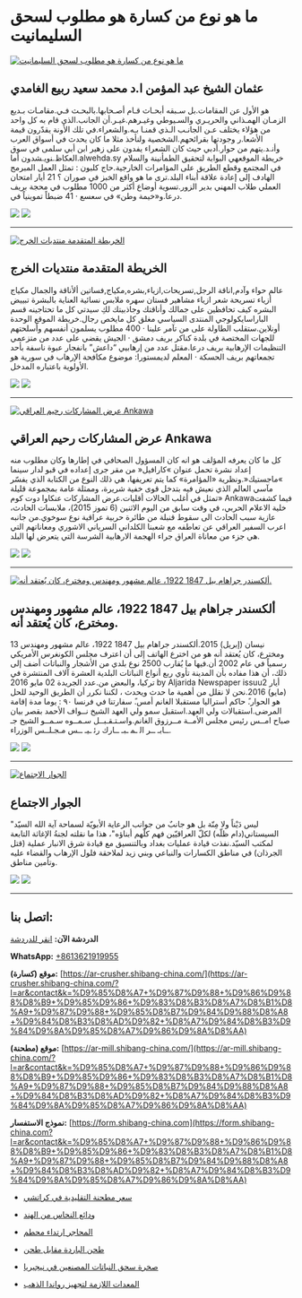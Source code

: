# ما هو نوع من كسارة هو مطلوب لسحق السليمانيت

<a href="https://swt.shibang-china.com/?l=ar&img&k=%D9%85%D8%A7+%D9%87%D9%88+%D9%86%D9%88%D8%B9+%D9%85%D9%86+%D9%83%D8%B3%D8%A7%D8%B1%D8%A9+%D9%87%D9%88+%D9%85%D8%B7%D9%84%D9%88%D8%A8+%D9%84%D8%B3%D8%AD%D9%82+%D8%A7%D9%84%D8%B3%D9%84%D9%8A%D9%85%D8%A7%D9%86%D9%8A%D8%AA" target="_blank">![ما هو نوع من كسارة هو مطلوب لسحق السليمانيت](http://static.shibang-china.com/all-800x300/1296.jpg)</a>

## ﻋﺜﻤﺎن اﻟﺸﯿﺦ ﻋﺒﺪ اﻟﻤﺆﻣﻦ ا.د محمد سعيد ربيع الغامدي
ﻫﻮ اﻷول ﻋﻦ اﻟﻤﻘﺎﻣﺎت.ﺑﻞ ﺳـﺒﻘﻪ أﺑﺤـﺎث ﻗـﺎم أﺻـﺤﺎﺑﻬﺎ.ﺑﺎﻟﺒﺤـﺚ ﻓـﻲ.ﻣﻘﺎﻣـﺎت ﺑـﺪﻳﻊ اﻟﺰﻣـﺎن اﻟﻬﻤـﺬاﻧﻲ واﻟﺤﺮﻳـﺮي واﻟﺴـﻴﻮﻃﻲ وﻏﻴـﺮﻫﻢ.ﻏﻴـﺮ.أن اﻟﺠﺎﻧﺐ.اﻟﺬي ﻗﺎم ﺑﻪ ﻛﻞ واﺣﺪ ﻣﻦ ﻫﺆﻻء ﻳﺨﺘﻠﻒ ﻋـﻦ اﻟﺠﺎﻧـﺐ اﻟـﺬي ﻗﻤﻨـﺎ ﺑـﻪ.واﻟﺸﻌﺮاء.ﻓﻲ ﺗﻠﻚ اﻷوﻧﺔ ﻳﻘﺪّرون ﻗﻴﻤﺔ اﻷﺷﻌﺎ.ر وﺟﻮدﺗﻬﺎ ﺑﻘﺮاﺋﺤﻬﻢ.اﻟﺸﺨﺼﻴﺔ وﻟﻨﺄﺧﺬ ﻣﺜﻼ ﻣﺎ ﻛﺎن ﻳﺤﺪث ﻓﻲ أﺳﻮاق اﻟﻌﺮب وأﻧ.ﺪ.ﻳﺘﻬﻢ ﻣﻦ ﺣﻮار.أدﺑﻲ ﺣﻴﺚ ﻛﺎن اﻟﺸﻌﺮاء ﻳﻔﺪون ﻋﻠﻰ زﻫﻴﺮ اﺑﻦ أﺑﻲ ﺳﻠﻤﻰ ﻓﻲ ﺳﻮق اﻟﻌﻜﺎظ.ﻨوﻳ.ﺸﺪون أﻣﺎ.alwehda.sy خريطة الموقعهي البوابة لتحقيق الطمأنينة والسلام في المجتمع وقطع الطريق على المؤامرات الخارجية.حاج كلبون : تمثل العمل المبرمج الهادف إلى إعادة علاقة أبناء البلد.ترى ما هو واقع الخبز في صوران ؟ 21 أيار امتحان العملي طلاب المهني بدير الزور.تسوية أوضاع أكثر من 1000 مطلوب في محجة بريف درعا.و«خيمة وطن» في سعسع &middot; 41 ضبطاً تموينياً في.


<a href="https://whatsapp.shibangsoft.com/WhatsApp.php" target="_blank" title="WhatsApp">![](http://static.shibang-china.com/icon/whatsapp.png)</a> <a href="https://swt.shibang-china.com/?l=ar&icon&k=%D9%85%D8%A7+%D9%87%D9%88+%D9%86%D9%88%D8%B9+%D9%85%D9%86+%D9%83%D8%B3%D8%A7%D8%B1%D8%A9+%D9%87%D9%88+%D9%85%D8%B7%D9%84%D9%88%D8%A8+%D9%84%D8%B3%D8%AD%D9%82+%D8%A7%D9%84%D8%B3%D9%84%D9%8A%D9%85%D8%A7%D9%86%D9%8A%D8%AA" target="_blank">![](http://static.shibang-china.com/icon/chat-ar.png)</a>

---

<a href="https://swt.shibang-china.com/?l=ar&img&k=%D9%85%D8%A7+%D9%87%D9%88+%D9%86%D9%88%D8%B9+%D9%85%D9%86+%D9%83%D8%B3%D8%A7%D8%B1%D8%A9+%D9%87%D9%88+%D9%85%D8%B7%D9%84%D9%88%D8%A8+%D9%84%D8%B3%D8%AD%D9%82+%D8%A7%D9%84%D8%B3%D9%84%D9%8A%D9%85%D8%A7%D9%86%D9%8A%D8%AA" target="_blank">![الخريطة المتقدمة منتديات الخرج](http://static.shibang-china.com/all-800x300/762.jpg)</a>

## الخريطة المتقدمة منتديات الخرج
عالم حواء وآدم,اناقة الرجل,تسريحات,ازياء,بشره,مكياج,فساتين ألأناقة والجمال مكياج أزياء تسريحة شعر ازياء مشاهير فستان سهره ملابس نسائية العناية بالبشرة تبييض البشره كيف تحافظين على جمالك وأناقتك وجاذبيتك لكِ سيدتي كل ما تحتاجينه قسم الباراسايكولوجي المنتدى السياسي مغلق كل مايخص رجال.خريطة الموقع الوحدة أونلاين.ستقلب الطاولة على من تآمر علينا &middot; 400 مطلوب يسلمون أنفسهم وأسلحتهم للجهات المختصة في بلدة كناكر بريف دمشق &middot; الجيش يقضي على عدد من متزعمي التنظيمات الإرهابية بريف درعا.مقتل عدد من إرهابيي “داعش” بانفجار عبوة ناسفة بأحد تجمعاتهم بريف الحسكة &middot; المعلم لديمستورا: موضوع مكافحة الإرهاب في سورية هو الأولوية باعتباره المدخل.


<a href="https://whatsapp.shibangsoft.com/WhatsApp.php" target="_blank" title="WhatsApp">![](http://static.shibang-china.com/icon/whatsapp.png)</a> <a href="https://swt.shibang-china.com/?l=ar&icon&k=%D9%85%D8%A7+%D9%87%D9%88+%D9%86%D9%88%D8%B9+%D9%85%D9%86+%D9%83%D8%B3%D8%A7%D8%B1%D8%A9+%D9%87%D9%88+%D9%85%D8%B7%D9%84%D9%88%D8%A8+%D9%84%D8%B3%D8%AD%D9%82+%D8%A7%D9%84%D8%B3%D9%84%D9%8A%D9%85%D8%A7%D9%86%D9%8A%D8%AA" target="_blank">![](http://static.shibang-china.com/icon/chat-ar.png)</a>

---

<a href="https://swt.shibang-china.com/?l=ar&img&k=%D9%85%D8%A7+%D9%87%D9%88+%D9%86%D9%88%D8%B9+%D9%85%D9%86+%D9%83%D8%B3%D8%A7%D8%B1%D8%A9+%D9%87%D9%88+%D9%85%D8%B7%D9%84%D9%88%D8%A8+%D9%84%D8%B3%D8%AD%D9%82+%D8%A7%D9%84%D8%B3%D9%84%D9%8A%D9%85%D8%A7%D9%86%D9%8A%D8%AA" target="_blank">![عرض المشاركات رحيم العراقي Ankawa](http://static.shibang-china.com/all-800x300/1066.jpg)</a>

## عرض المشاركات رحيم العراقي Ankawa
كل ما كان يعرفه المؤلف هو انه كان المسؤول الصحافي في إطارها وكان مطلوب منه إعداد نشرة تحمل عنوان »كارافيل« من مقر جرى إعداده في قبو لدار سينما »ماجستيك«.ونظرية «المؤامرة» كما يتم تعريفها، هي ذلك النوع من الكتابة الذي يفسّر مآسي العالم الذي نعيش فيه بتدخل قوى خفية شريرة، وممثلة عامة بمجموعة قليلة «تمثل في أغلب الحالات أقليات.عرض المشاركات عنكاوا دوت كوم Ankawaفيما كشفت خلية الاعلام الحربي، في وقت سابق من اليوم الاثنين (6 تموز 2015)، ملابسات الحادث، عازية سبب الحادث الى سقوط قنبلة من طائرة حربية عراقية نوع سوخوي.من جانبه اعرب السفير العراقي عن تعاطفه مع شعبنا الكلداني السرياني الاشوري ومعاناتهم التي هي جزء من معاناة العراق جراء الهجمة الارهابية الشرسة التي يتعرض لها البلد.


<a href="https://whatsapp.shibangsoft.com/WhatsApp.php" target="_blank" title="WhatsApp">![](http://static.shibang-china.com/icon/whatsapp.png)</a> <a href="https://swt.shibang-china.com/?l=ar&icon&k=%D9%85%D8%A7+%D9%87%D9%88+%D9%86%D9%88%D8%B9+%D9%85%D9%86+%D9%83%D8%B3%D8%A7%D8%B1%D8%A9+%D9%87%D9%88+%D9%85%D8%B7%D9%84%D9%88%D8%A8+%D9%84%D8%B3%D8%AD%D9%82+%D8%A7%D9%84%D8%B3%D9%84%D9%8A%D9%85%D8%A7%D9%86%D9%8A%D8%AA" target="_blank">![](http://static.shibang-china.com/icon/chat-ar.png)</a>

---

<a href="https://swt.shibang-china.com/?l=ar&img&k=%D9%85%D8%A7+%D9%87%D9%88+%D9%86%D9%88%D8%B9+%D9%85%D9%86+%D9%83%D8%B3%D8%A7%D8%B1%D8%A9+%D9%87%D9%88+%D9%85%D8%B7%D9%84%D9%88%D8%A8+%D9%84%D8%B3%D8%AD%D9%82+%D8%A7%D9%84%D8%B3%D9%84%D9%8A%D9%85%D8%A7%D9%86%D9%8A%D8%AA" target="_blank">![ألكسندر جراهام بيل 1847 1922، عالم مشهور ومهندس ومخترع، كان يُعتقد أنه.](http://static.shibang-china.com/all-800x300/1296.jpg)</a>

## ألكسندر جراهام بيل 1847 1922، عالم مشهور ومهندس ومخترع، كان يُعتقد أنه.
13 نيسان (إبريل) 2015.ألكسندر جراهام بيل 1847 1922، عالم مشهور ومهندس ومخترع، كان يُعتقد أنه هو من اخترع الهاتف إلى أن اعترف مجلس الكونغرس الأمريكي رسمياً في عام 2002 أن.فيها ما يُقارب 2500 نوع بلدي من الأشجار والنباتات أضف إلى ذلك، أن هذا مفاده بأن المدينة تأوي ربع أنواع النباتات البلدية العشرة آلاف المنتشرة في تركيا، والبعض من.عدد الجريدة 02 مايو 2016 by Aljarida Newspaper issuu2 أيار (مايو) 2016.ﻧﺤﻦ ﻻ ﻧﻘﻠﻞ ﻣﻦ أﻫﻤﻴﺔ ﻣﺎ ﺣﺪث وﻳﺤﺪث ، ﻟﻜﻨﻨﺎ ﻧﻜﺮر أن اﻟﻄﺮﻳﻖ اﻟﻮﺣﻴﺪ ﻟﻠﺤﻞ ﻫﻮ اﻟﺤﻮار.ً ﺣﺎﻛﻢ أﺳﺘﺮاﻟﻴﺎ ﻣﺴﺘﻘﺒﻼ اﻟﻐﺎﻧﻢ أﻣﺲ.ً ﺳﻔﺎرﺗﻨﺎ ﻓﻲ ﻓﺮﻧﺴﺎ ٩٠ : ﻳﻮﻣﺎ ﻣﺪة إﻗﺎﻣﺔ اﻟﻤﺮﺿﻰ.اﺳﺘﻘﺒﺎﻻت وﻟﻲ اﻟﻌﻬﺪ.اﺳﺘﻘﺒﻞ ﺳﻤﻮ وﻟﻲ اﻟﻌﻬﺪ اﻟﺸﻴﺦ ﻧــﻮاف اﻷﺣﻤﺪ ﺑﻘﺼﺮ ﺑﻴﺎن ﺻﺒﺎح اﻣــﺲ رﺋﻴﺲ ﻣﺠﻠﺲ اﻷﻣــﺔ ﻣــﺮزوق اﻟﻐﺎﻧﻢ.واﺳـﺘـﻘـﺒــﻞ ﺳـﻤــﻮه ﺳـﻤــﻮ اﻟﺸﻴﺦ ﺟـ ــﺎﺑـ ــﺮ اﻟ ـﻤ ـﺒـ ــﺎرك رﺋ ـﻴـ ــﺲ ﻣـﺠـﻠــﺲ اﻟﻮزراء.


<a href="https://whatsapp.shibangsoft.com/WhatsApp.php" target="_blank" title="WhatsApp">![](http://static.shibang-china.com/icon/whatsapp.png)</a> <a href="https://swt.shibang-china.com/?l=ar&icon&k=%D9%85%D8%A7+%D9%87%D9%88+%D9%86%D9%88%D8%B9+%D9%85%D9%86+%D9%83%D8%B3%D8%A7%D8%B1%D8%A9+%D9%87%D9%88+%D9%85%D8%B7%D9%84%D9%88%D8%A8+%D9%84%D8%B3%D8%AD%D9%82+%D8%A7%D9%84%D8%B3%D9%84%D9%8A%D9%85%D8%A7%D9%86%D9%8A%D8%AA" target="_blank">![](http://static.shibang-china.com/icon/chat-ar.png)</a>

---

<a href="https://swt.shibang-china.com/?l=ar&img&k=%D9%85%D8%A7+%D9%87%D9%88+%D9%86%D9%88%D8%B9+%D9%85%D9%86+%D9%83%D8%B3%D8%A7%D8%B1%D8%A9+%D9%87%D9%88+%D9%85%D8%B7%D9%84%D9%88%D8%A8+%D9%84%D8%B3%D8%AD%D9%82+%D8%A7%D9%84%D8%B3%D9%84%D9%8A%D9%85%D8%A7%D9%86%D9%8A%D8%AA" target="_blank">![الجوار الاجتماع](http://static.shibang-china.com/all-800x300/1461.jpg)</a>

## الجوار الاجتماع
&quot;ليس دَيْناً ولا مِنّة بل هو جانبٌ من جوانب الرعاية الأبويّة لسماحة آية الله السيّد السيستاني(دام ظلّه) لكلّ العراقيّين فهم كلّهم أبناؤه&quot;، هذا ما نقلته لجنةُ الإغاثة التابعة لمكتب السيّد.نفذت قيادة عمليات بغداد وبالتنسيق مع قيادة شرق الانبار عملية (قتل الجرذان) في مناطق الكسارات والنباعي وبني زيد لملاحقة فلول الإرهاب والقضاء عليه وتأمين مناطق.

<a href="https://whatsapp.shibangsoft.com/WhatsApp.php" target="_blank" title="WhatsApp">![](http://static.shibang-china.com/icon/whatsapp.png)</a> <a href="https://swt.shibang-china.com/?l=ar&icon&k=%D9%85%D8%A7+%D9%87%D9%88+%D9%86%D9%88%D8%B9+%D9%85%D9%86+%D9%83%D8%B3%D8%A7%D8%B1%D8%A9+%D9%87%D9%88+%D9%85%D8%B7%D9%84%D9%88%D8%A8+%D9%84%D8%B3%D8%AD%D9%82+%D8%A7%D9%84%D8%B3%D9%84%D9%8A%D9%85%D8%A7%D9%86%D9%8A%D8%AA" target="_blank">![](http://static.shibang-china.com/icon/chat-ar.png)</a>

---
## اتصل بنا:

**الدردشة الآن:** [انقر للدردشة](https://swt.shibang-china.com?l=ar&contact&k=%D9%85%D8%A7+%D9%87%D9%88+%D9%86%D9%88%D8%B9+%D9%85%D9%86+%D9%83%D8%B3%D8%A7%D8%B1%D8%A9+%D9%87%D9%88+%D9%85%D8%B7%D9%84%D9%88%D8%A8+%D9%84%D8%B3%D8%AD%D9%82+%D8%A7%D9%84%D8%B3%D9%84%D9%8A%D9%85%D8%A7%D9%86%D9%8A%D8%AA)

**WhatsApp:**  [+8613621919955](https://whatsapp.shibangsoft.com/WhatsApp.php)

**موقع (كسارة):** [https://ar-crusher.shibang-china.com/](https://ar-crusher.shibang-china.com/?l=ar&contact&k=%D9%85%D8%A7+%D9%87%D9%88+%D9%86%D9%88%D8%B9+%D9%85%D9%86+%D9%83%D8%B3%D8%A7%D8%B1%D8%A9+%D9%87%D9%88+%D9%85%D8%B7%D9%84%D9%88%D8%A8+%D9%84%D8%B3%D8%AD%D9%82+%D8%A7%D9%84%D8%B3%D9%84%D9%8A%D9%85%D8%A7%D9%86%D9%8A%D8%AA)

**موقع (مطحنة):** [https://ar-mill.shibang-china.com/](https://ar-mill.shibang-china.com/?l=ar&contact&k=%D9%85%D8%A7+%D9%87%D9%88+%D9%86%D9%88%D8%B9+%D9%85%D9%86+%D9%83%D8%B3%D8%A7%D8%B1%D8%A9+%D9%87%D9%88+%D9%85%D8%B7%D9%84%D9%88%D8%A8+%D9%84%D8%B3%D8%AD%D9%82+%D8%A7%D9%84%D8%B3%D9%84%D9%8A%D9%85%D8%A7%D9%86%D9%8A%D8%AA)

**نموذج الاستفسار:** [https://form.shibang-china.com](https://form.shibang-china.com?l=ar&contact&k=%D9%85%D8%A7+%D9%87%D9%88+%D9%86%D9%88%D8%B9+%D9%85%D9%86+%D9%83%D8%B3%D8%A7%D8%B1%D8%A9+%D9%87%D9%88+%D9%85%D8%B7%D9%84%D9%88%D8%A8+%D9%84%D8%B3%D8%AD%D9%82+%D8%A7%D9%84%D8%B3%D9%84%D9%8A%D9%85%D8%A7%D9%86%D9%8A%D8%AA)

* [سعر مطحنة التقليدية في كراتشي](../28/%D8%B3%D8%B9%D8%B1%20%D9%85%D8%B7%D8%AD%D9%86%D8%A9%20%D8%A7%D9%84%D8%AA%D9%82%D9%84%D9%8A%D8%AF%D9%8A%D8%A9%20%D9%81%D9%8A%20%D9%83%D8%B1%D8%A7%D8%AA%D8%B4%D9%8A.md)

* [ودائع النحاس من الهند](../28/%D9%88%D8%AF%D8%A7%D8%A6%D8%B9%20%D8%A7%D9%84%D9%86%D8%AD%D8%A7%D8%B3%20%D9%85%D9%86%20%D8%A7%D9%84%D9%87%D9%86%D8%AF.md)

* [المحاجر ارتداء محطم](../26/%D8%A7%D9%84%D9%85%D8%AD%D8%A7%D8%AC%D8%B1%20%D8%A7%D8%B1%D8%AA%D8%AF%D8%A7%D8%A1%20%D9%85%D8%AD%D8%B7%D9%85.md)

* [طحن الباردة مقابل طحن](../26/%D8%B7%D8%AD%D9%86%20%D8%A7%D9%84%D8%A8%D8%A7%D8%B1%D8%AF%D8%A9%20%D9%85%D9%82%D8%A7%D8%A8%D9%84%20%D8%B7%D8%AD%D9%86.md)

* [صخرة سحق النباتات المصنعين في نيجيريا](../28/%D8%B5%D8%AE%D8%B1%D8%A9%20%D8%B3%D8%AD%D9%82%20%D8%A7%D9%84%D9%86%D8%A8%D8%A7%D8%AA%D8%A7%D8%AA%20%D8%A7%D9%84%D9%85%D8%B5%D9%86%D8%B9%D9%8A%D9%86%20%D9%81%D9%8A%20%D9%86%D9%8A%D8%AC%D9%8A%D8%B1%D9%8A%D8%A7.md)

* [المعدات اللازمة لتجهيز رواندا الذهب](../27/%D8%A7%D9%84%D9%85%D8%B9%D8%AF%D8%A7%D8%AA%20%D8%A7%D9%84%D9%84%D8%A7%D8%B2%D9%85%D8%A9%20%D9%84%D8%AA%D8%AC%D9%87%D9%8A%D8%B2%20%D8%B1%D9%88%D8%A7%D9%86%D8%AF%D8%A7%20%D8%A7%D9%84%D8%B0%D9%87%D8%A8.md)